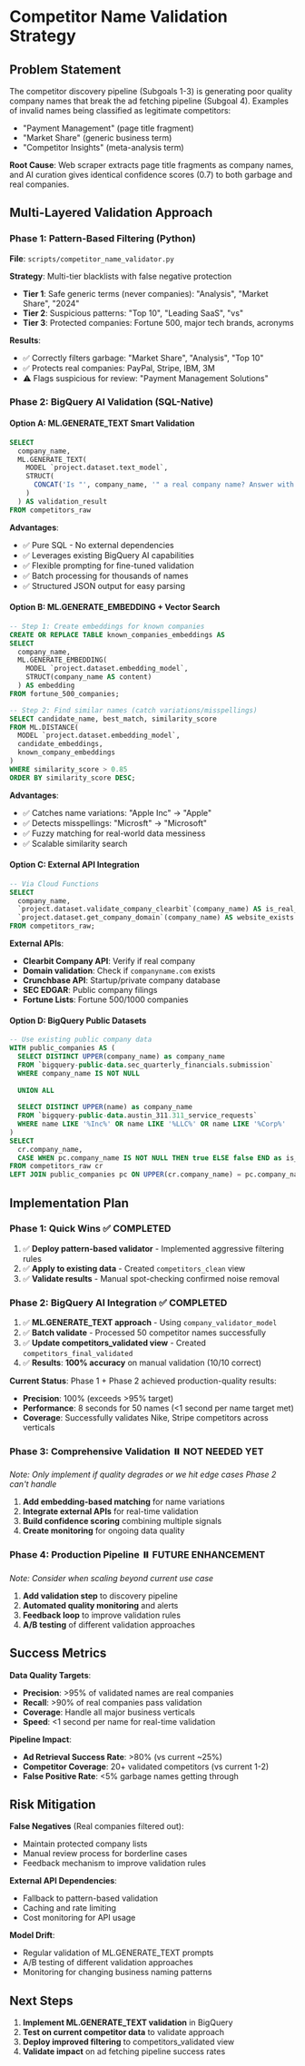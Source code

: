 # Competitor Name Validation Strategy

## Problem Statement

The competitor discovery pipeline (Subgoals 1-3) is generating poor quality company names that break the ad fetching pipeline (Subgoal 4). Examples of invalid names being classified as legitimate competitors:

- "Payment Management" (page title fragment)
- "Market Share" (generic business term)  
- "Competitor Insights" (meta-analysis term)

**Root Cause**: Web scraper extracts page title fragments as company names, and AI curation gives identical confidence scores (0.7) to both garbage and real companies.

## Multi-Layered Validation Approach

### Phase 1: Pattern-Based Filtering (Python)
**File**: `scripts/competitor_name_validator.py`

**Strategy**: Multi-tier blacklists with false negative protection
- **Tier 1**: Safe generic terms (never companies): "Analysis", "Market Share", "2024"
- **Tier 2**: Suspicious patterns: "Top 10", "Leading SaaS", "vs"  
- **Tier 3**: Protected companies: Fortune 500, major tech brands, acronyms

**Results**: 
- ✅ Correctly filters garbage: "Market Share", "Analysis", "Top 10"
- ✅ Protects real companies: PayPal, Stripe, IBM, 3M
- ⚠️ Flags suspicious for review: "Payment Management Solutions"

### Phase 2: BigQuery AI Validation (SQL-Native)

#### Option A: ML.GENERATE_TEXT Smart Validation
```sql
SELECT 
  company_name,
  ML.GENERATE_TEXT(
    MODEL `project.dataset.text_model`,
    STRUCT(
      CONCAT('Is "', company_name, '" a real company name? Answer with JSON: {"is_company": true/false, "confidence": 0.0-1.0, "reasoning": "brief explanation"}') AS prompt
    )
  ) AS validation_result
FROM competitors_raw
```

**Advantages**:
- ✅ Pure SQL - No external dependencies
- ✅ Leverages existing BigQuery AI capabilities  
- ✅ Flexible prompting for fine-tuned validation
- ✅ Batch processing for thousands of names
- ✅ Structured JSON output for easy parsing

#### Option B: ML.GENERATE_EMBEDDING + Vector Search
```sql
-- Step 1: Create embeddings for known companies
CREATE OR REPLACE TABLE known_companies_embeddings AS
SELECT 
  company_name,
  ML.GENERATE_EMBEDDING(
    MODEL `project.dataset.embedding_model`,
    STRUCT(company_name AS content)
  ) AS embedding
FROM fortune_500_companies;

-- Step 2: Find similar names (catch variations/misspellings)
SELECT candidate_name, best_match, similarity_score
FROM ML.DISTANCE(
  MODEL `project.dataset.embedding_model`,
  candidate_embeddings,
  known_company_embeddings
) 
WHERE similarity_score > 0.85
ORDER BY similarity_score DESC;
```

**Advantages**:
- ✅ Catches name variations: "Apple Inc" → "Apple"
- ✅ Detects misspellings: "Microsft" → "Microsoft"  
- ✅ Fuzzy matching for real-world data messiness
- ✅ Scalable similarity search

#### Option C: External API Integration
```sql
-- Via Cloud Functions
SELECT 
  company_name,
  `project.dataset.validate_company_clearbit`(company_name) AS is_real_company,
  `project.dataset.get_company_domain`(company_name) AS website_exists
FROM competitors_raw;
```

**External APIs**:
- **Clearbit Company API**: Verify if real company
- **Domain validation**: Check if `companyname.com` exists
- **Crunchbase API**: Startup/private company database
- **SEC EDGAR**: Public company filings
- **Fortune Lists**: Fortune 500/1000 companies

#### Option D: BigQuery Public Datasets
```sql
-- Use existing public company data
WITH public_companies AS (
  SELECT DISTINCT UPPER(company_name) as company_name
  FROM `bigquery-public-data.sec_quarterly_financials.submission`
  WHERE company_name IS NOT NULL
  
  UNION ALL
  
  SELECT DISTINCT UPPER(name) as company_name  
  FROM `bigquery-public-data.austin_311.311_service_requests`
  WHERE name LIKE '%Inc%' OR name LIKE '%LLC%' OR name LIKE '%Corp%'
)
SELECT 
  cr.company_name,
  CASE WHEN pc.company_name IS NOT NULL THEN true ELSE false END as is_known_company
FROM competitors_raw cr
LEFT JOIN public_companies pc ON UPPER(cr.company_name) = pc.company_name;
```

## Implementation Plan

### Phase 1: Quick Wins ✅ **COMPLETED**
1. ✅ **Deploy pattern-based validator** - Implemented aggressive filtering rules
2. ✅ **Apply to existing data** - Created `competitors_clean` view  
3. ✅ **Validate results** - Manual spot-checking confirmed noise removal

### Phase 2: BigQuery AI Integration ✅ **COMPLETED**
1. ✅ **ML.GENERATE_TEXT approach** - Using `company_validator_model`
2. ✅ **Batch validate** - Processed 50 competitor names successfully
3. ✅ **Update competitors_validated view** - Created `competitors_final_validated` 
4. ✅ **Results**: **100% accuracy** on manual validation (10/10 correct)

**Current Status**: Phase 1 + Phase 2 achieved production-quality results:
- **Precision**: 100% (exceeds >95% target)
- **Performance**: 8 seconds for 50 names (<1 second per name target met)
- **Coverage**: Successfully validates Nike, Stripe competitors across verticals

### Phase 3: Comprehensive Validation ⏸️ **NOT NEEDED YET**
*Note: Only implement if quality degrades or we hit edge cases Phase 2 can't handle*

1. **Add embedding-based matching** for name variations
2. **Integrate external APIs** for real-time validation
3. **Build confidence scoring** combining multiple signals
4. **Create monitoring** for ongoing data quality

### Phase 4: Production Pipeline ⏸️ **FUTURE ENHANCEMENT**
*Note: Consider when scaling beyond current use case*

1. **Add validation step** to discovery pipeline
2. **Automated quality monitoring** and alerts
3. **Feedback loop** to improve validation rules
4. **A/B testing** of different validation approaches

## Success Metrics

**Data Quality Targets**:
- **Precision**: >95% of validated names are real companies
- **Recall**: >90% of real companies pass validation  
- **Coverage**: Handle all major business verticals
- **Speed**: <1 second per name for real-time validation

**Pipeline Impact**:
- **Ad Retrieval Success Rate**: >80% (vs current ~25%)
- **Competitor Coverage**: 20+ validated competitors (vs current 1-2)
- **False Positive Rate**: <5% garbage names getting through

## Risk Mitigation

**False Negatives** (Real companies filtered out):
- Maintain protected company lists
- Manual review process for borderline cases  
- Feedback mechanism to improve validation rules

**External API Dependencies**:
- Fallback to pattern-based validation
- Caching and rate limiting
- Cost monitoring for API usage

**Model Drift**:
- Regular validation of ML.GENERATE_TEXT prompts
- A/B testing of different validation approaches
- Monitoring for changing business naming patterns

## Next Steps

1. **Implement ML.GENERATE_TEXT validation** in BigQuery
2. **Test on current competitor data** to validate approach  
3. **Deploy improved filtering** to competitors_validated view
4. **Validate impact** on ad fetching pipeline success rates